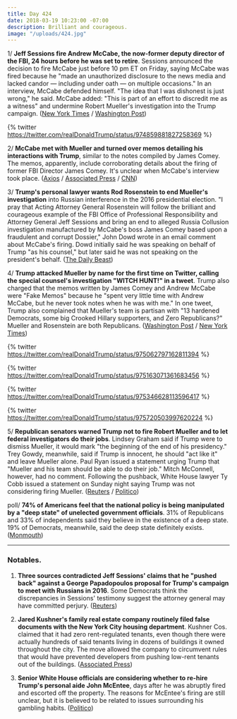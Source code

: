 ```yaml
---
title: Day 424
date: 2018-03-19 10:23:00 -07:00
description: Brilliant and courageous.
image: "/uploads/424.jpg"
---
```


1/ **Jeff Sessions fire Andrew McCabe, the now-former deputy director of the FBI, 24 hours before he was set to retire**. Sessions announced the decision to fire McCabe just before 10 pm ET on Friday, saying McCabe was fired because he "made an unauthorized disclosure to the news media and lacked candor — including under oath — on multiple occasions." In an interview, McCabe defended himself. "The idea that I was dishonest is just wrong," he said. McCabe added: "This is part of an effort to discredit me as a witness" and undermine Robert Mueller's investigation into the Trump campaign. ([New York Times](https://www.nytimes.com/2018/03/16/us/politics/andrew-mccabe-fbi-fired.html) / [Washington Post](https://www.washingtonpost.com/world/national-security/fbis-andrew-mccabe-is-fired-a-little-more-than-24-hours-before-he-could-retire/2018/03/16/e055a22a-2895-11e8-bc72-077aa4dab9ef_story.html?utm_term=.d5c294fe718e))

{% twitter https://twitter.com/realDonaldTrump/status/974859881827258369 %}

2/ **McCabe met with Mueller and turned over memos detailing his interactions with Trump**, similar to the notes compiled by James Comey. The memos, apparently, include corroborating details about the firing of former FBI Director James Comey. It's unclear when McCabe's interview took place. ([Axios](https://www.axios.com/source-mccabe-gave-memos-interview-to-mueller-2c378d87-d76c-436c-8499-a628da414a4e.html) / [Associated Press](https://apnews.com/88da831d8f99472b9821d116e10dc791/AP-learns-fired-McCabe-kept-personal-memos-regarding-Trump) / [CNN](https://www.cnn.com/2018/03/17/politics/mccabe-memos-trump/index.html))

3/ **Trump's personal lawyer wants Rod Rosenstein to end Mueller's investigation** into Russian interference in the 2016 presidential election. "I pray that Acting Attorney General Rosenstein will follow the brilliant and courageous example of the FBI Office of Professional Responsibility and Attorney General Jeff Sessions and bring an end to alleged Russia Collusion investigation manufactured by McCabe's boss James Comey based upon a fraudulent and corrupt Dossier," John Dowd wrote in an email comment about McCabe's firing. Dowd initially said he was speaking on behalf of Trump "as his counsel," but later said he was not speaking on the president's behalf. ([The Daily Beast](https://www.thedailybeast.com/trumps-lawyer-its-time-to-fire-robert-mueller))

4/ **Trump attacked Mueller by name for the first time on Twitter, calling the special counsel's investigation "WITCH HUNT!" in a tweet**. Trump also charged that the memos written by James Comey and Andrew McCabe were "Fake Memos" because he "spent very little time with Andrew McCabe, but he never took notes when he was with me." In one tweet, Trump also complained that Mueller's team is partisan with "13 hardened Democrats, some big Crooked Hillary supporters, and Zero Republicans?" Mueller and Rosenstein are both Republicans. ([Washington Post](https://www.washingtonpost.com/politics/trump-rails-against-mueller-investigation-dismisses-mccabes-notes-as-fake-memos/2018/03/18/30e71546-2aaa-11e8-b0b0-f706877db618_story.html?utm_term=.19453d0d32ee) / [New York Times](https://www.nytimes.com/2018/03/18/us/politics/trump-mueller.html))

{% twitter https://twitter.com/realDonaldTrump/status/975062797162811394 %}

{% twitter https://twitter.com/realDonaldTrump/status/975163071361683456 %}

{% twitter https://twitter.com/realDonaldTrump/status/975346628113596417 %}

{% twitter https://twitter.com/realDonaldTrump/status/975720503997620224 %}

5/ **Republican senators warned Trump not to fire Robert Mueller and to let federal investigators do their jobs**. Lindsey Graham said if Trump were to dismiss Mueller, it would mark "the beginning of the end of his presidency." Trey Gowdy, meanwhile, said if Trump is innocent, he should "act like it" and leave Mueller alone. Paul Ryan issued a statement urging Trump that "Mueller and his team should be able to do their job." Mitch McConnell, however, had no comment. Following the pushback, White House lawyer Ty Cobb issued a statement on Sunday night saying Trump was not considering firing Mueller. ([Reuters](https://www.reuters.com/article/us-usa-trump-russia/republicans-to-trump-let-mueller-do-his-job-idUSKBN1GU0M9) / [Politico](https://www.politico.com/story/2018/03/18/gowdy-trump-mueller-probe-469910))

poll/ **74% of Americans feel that the national policy is being manipulated by a "deep state" of unelected government officials**. 31% of Republicans and 33% of independents said they believe in the existence of a deep state. 19% of Democrats, meanwhile, said the deep state definitely exists.  ([Monmouth](https://www.monmouth.edu/polling-institute/documents/monmouthpoll_us_031918.pdf/))

---

### Notables.

1. **Three sources contradicted Jeff Sessions' claims that he "pushed back" against a George Papadopoulos proposal for Trump's campaign to meet with Russians in 2016**. Some Democrats think the discrepancies in Sessions' testimony suggest the attorney general may have committed perjury. ([Reuters](https://www.reuters.com/article/us-usa-trump-russia-sessions-exclusive/exclusive-sources-contradict-sessions-testimony-he-opposed-russia-outreach-idUSKBN1GU0NC))

2. **Jared Kushner's family real estate company routinely filed false documents with the New York City housing department**. Kushner Cos. claimed that it had zero rent-regulated tenants, even though there were actually hundreds of said tenants living in dozens of buildings it owned throughout the city. The move allowed the company to circumvent rules that would have prevented developers from pushing low-rent tenants out of the buildings. ([Associated Press](https://apnews.com/002703e70347481cb993027d04f543cc))

3. **Senior White House officials are considering whether to re-hire Trump's personal aide John McEntee**, days after he was abruptly fired and escorted off the property. The reasons for McEntee's firing are still unclear, but it is believed to be related to issues surrounding his gambling habits. ([Politico](https://www.politico.com/story/2018/03/17/john-mcentee-white-house-return-trump-468674))